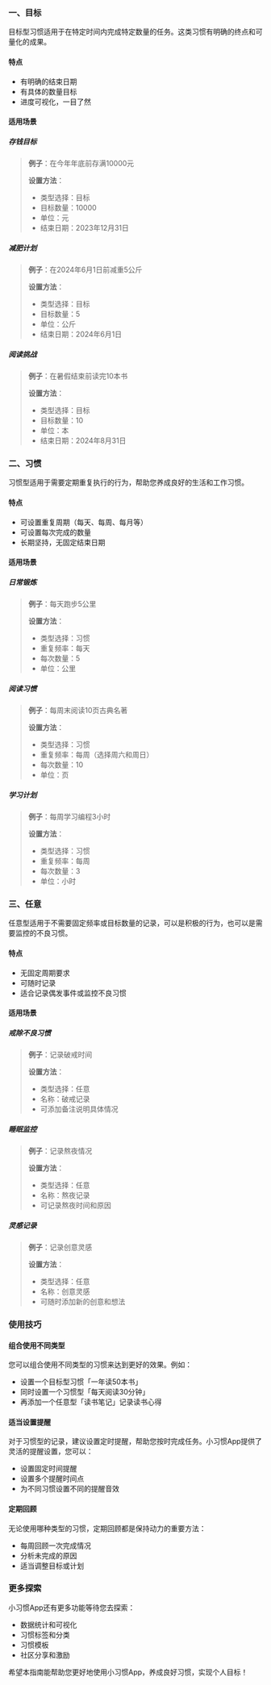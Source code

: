 ### 一、目标

目标型习惯适用于在特定时间内完成特定数量的任务。这类习惯有明确的终点和可量化的成果。

#### 特点
- 有明确的结束日期
- 有具体的数量目标
- 进度可视化，一目了然

#### 适用场景

##### 存钱目标
> **例子**：在今年年底前存满10000元
>
> **设置方法**：
> - 类型选择：目标
> - 目标数量：10000
> - 单位：元
> - 结束日期：2023年12月31日

##### 减肥计划
> **例子**：在2024年6月1日前减重5公斤
>
> **设置方法**：
> - 类型选择：目标
> - 目标数量：5
> - 单位：公斤
> - 结束日期：2024年6月1日

##### 阅读挑战
> **例子**：在暑假结束前读完10本书
>
> **设置方法**：
> - 类型选择：目标
> - 目标数量：10
> - 单位：本
> - 结束日期：2024年8月31日

### 二、习惯

习惯型适用于需要定期重复执行的行为，帮助您养成良好的生活和工作习惯。

#### 特点
- 可设置重复周期（每天、每周、每月等）
- 可设置每次完成的数量
- 长期坚持，无固定结束日期

#### 适用场景

##### 日常锻炼
> **例子**：每天跑步5公里
>
> **设置方法**：
> - 类型选择：习惯
> - 重复频率：每天
> - 每次数量：5
> - 单位：公里

##### 阅读习惯
> **例子**：每周末阅读10页古典名著
>
> **设置方法**：
> - 类型选择：习惯
> - 重复频率：每周（选择周六和周日）
> - 每次数量：10
> - 单位：页

##### 学习计划
> **例子**：每周学习编程3小时
>
> **设置方法**：
> - 类型选择：习惯
> - 重复频率：每周
> - 每次数量：3
> - 单位：小时

### 三、任意

任意型适用于不需要固定频率或目标数量的记录，可以是积极的行为，也可以是需要监控的不良习惯。

#### 特点
- 无固定周期要求
- 可随时记录
- 适合记录偶发事件或监控不良习惯

#### 适用场景

##### 戒除不良习惯
> **例子**：记录破戒时间
>
> **设置方法**：
> - 类型选择：任意
> - 名称：破戒记录
> - 可添加备注说明具体情况

##### 睡眠监控
> **例子**：记录熬夜情况
>
> **设置方法**：
> - 类型选择：任意
> - 名称：熬夜记录
> - 可记录熬夜时间和原因

##### 灵感记录
> **例子**：记录创意灵感
>
> **设置方法**：
> - 类型选择：任意
> - 名称：创意灵感
> - 可随时添加新的创意和想法

### 使用技巧

#### 组合使用不同类型

您可以组合使用不同类型的习惯来达到更好的效果。例如：
- 设置一个目标型习惯「一年读50本书」
- 同时设置一个习惯型「每天阅读30分钟」
- 再添加一个任意型「读书笔记」记录读书心得

#### 适当设置提醒

对于习惯型的记录，建议设置定时提醒，帮助您按时完成任务。小习惯App提供了灵活的提醒设置，您可以：
- 设置固定时间提醒
- 设置多个提醒时间点
- 为不同习惯设置不同的提醒音效

#### 定期回顾

无论使用哪种类型的习惯，定期回顾都是保持动力的重要方法：
- 每周回顾一次完成情况
- 分析未完成的原因
- 适当调整目标或计划

### 更多探索

小习惯App还有更多功能等待您去探索：
- 数据统计和可视化
- 习惯标签和分类
- 习惯模板
- 社区分享和激励

希望本指南能帮助您更好地使用小习惯App，养成良好习惯，实现个人目标！